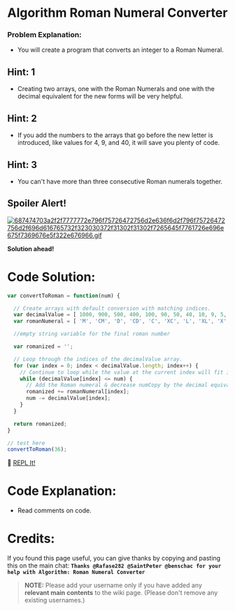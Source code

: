 # Algorithm Roman Numeral Converter

### Problem Explanation:
- You will create a program that converts an integer to a Roman Numeral.

## Hint: 1
- Creating two arrays, one with the Roman Numerals and one with the decimal equivalent for the new forms will be very helpful.

## Hint: 2
- If you add the numbers to the arrays that go before the new letter is introduced, like values for 4, 9, and 40, it will save you plenty of code.

## Hint: 3
- You can't have more than three consecutive Roman numerals together.

## Spoiler Alert!
[![687474703a2f2f7777772e796f75726472756d2e636f6d2f796f75726472756d2f696d616765732f323030372f31302f31302f7265645f7761726e696e675f7369676e5f322e676966.gif](https://files.gitter.im/FreeCodeCamp/Wiki/nlOm/thumb/687474703a2f2f7777772e796f75726472756d2e636f6d2f796f75726472756d2f696d616765732f323030372f31302f31302f7265645f7761726e696e675f7369676e5f322e676966.gif)](https://files.gitter.im/FreeCodeCamp/Wiki/nlOm/687474703a2f2f7777772e796f75726472756d2e636f6d2f796f75726472756d2f696d616765732f323030372f31302f31302f7265645f7761726e696e675f7369676e5f322e676966.gif)

**Solution ahead!**

# Code Solution:

```js
var convertToRoman = function(num) {

  // Create arrays with default conversion with matching indices.
  var decimalValue = [ 1000, 900, 500, 400, 100, 90, 50, 40, 10, 9, 5, 4, 1 ];
  var romanNumeral = [ 'M', 'CM', 'D', 'CD', 'C', 'XC', 'L', 'XL', 'X', 'IX', 'V', 'IV', 'I' ];

  //empty string variable for the final roman number

  var romanized = '';

  // Loop through the indices of the decimalValue array.
  for (var index = 0; index < decimalValue.length; index++) {
    // Continue to loop while the value at the current index will fit into numCopy
    while (decimalValue[index] <= num) {
      // Add the Roman numeral & decrease numCopy by the decimal equivalent.
      romanized += romanNumeral[index];
      num -= decimalValue[index];
    }
  }

  return romanized;
}

// test here
convertToRoman(36);
```

:rocket: [REPL It!](https://repl.it/CLmf/0)

# Code Explanation:
- Read comments on code.

# Credits:
If you found this page useful, you can give thanks by copying and pasting this on the main chat: **`Thanks @Rafase282 @SaintPeter @benschac for your help with Algorithm: Roman Numeral Converter`**

> **NOTE:** Please add your username only if you have added any **relevant main contents** to the wiki page. (Please don't remove any existing usernames.)

